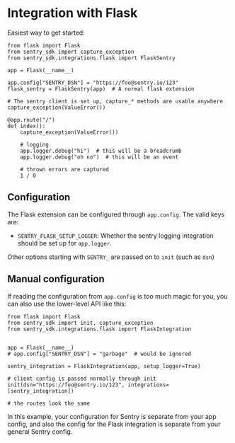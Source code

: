 # Integration with Flask

Easiest way to get started:

    from flask import Flask
    from sentry_sdk import capture_exception
    from sentry_sdk.integrations.flask import FlaskSentry

    app = Flask(__name__)

    app.config["SENTRY_DSN"] = "https://foo@sentry.io/123"
    flask_sentry = FlaskSentry(app)  # A normal flask extension

    # The sentry client is set up, capture_* methods are usable anywhere
    capture_exception(ValueError())

    @app.route("/")
    def index():
        capture_exception(ValueError())

        # logging
        app.logger.debug("hi")  # this will be a breadcrumb
        app.logger.debug("oh no")  # this will be an event

        # thrown errors are captured
        1 / 0  

## Configuration

The Flask extension can be configured through ``app.config``. The valid keys
are:

* ``SENTRY_FLASK_SETUP_LOGGER``: Whether the sentry logging integration should
  be set up for ``app.logger``.

Other options starting with ``SENTRY_`` are passed on to ``init`` (such as
``dsn``)

## Manual configuration

If reading the configuration from ``app.config`` is too much magic for you, you
can also use the lower-level API like this:

    from flask import Flask
    from sentry_sdk import init, capture_exception
    from sentry_sdk.integrations.flask import FlaskIntegration


    app = Flask(__name__)
    # app.config["SENTRY_DSN"] = "garbage"  # would be ignored

    sentry_integration = FlaskIntegration(app, setup_logger=True)

    # client config is passed normally through init
    init(dsn="https://foo@sentry.io/123", integrations=[sentry_integration])

    # the routes look the same


In this example, your configuration for Sentry is separate from your app
config, and also the config for the Flask integration is separate from your
general Sentry config.
